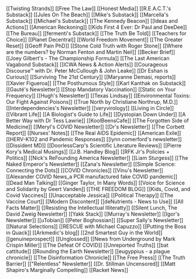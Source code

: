 [[Twisting Strands]]
[[Free The Law]]
[[Honest Media]]
[[R.E.A.C.T.'s Substack]]
[[Jules On The Beach]]
[[Mike's Substack]]
[[Marcella's Substack]]
[[Michael's Substack]]
[[The Kennedy Beacon]]
[[Ideas and Actions]]
[[American Reckoning]]
[[Kids First 4 Ever: Dr Paul and DeeDee]]
[[The Bureau]]
[[fermenti's Substack]]
[[The Truth Be Told]]
[[Teachers for Choice]]
[[Planet Decentral]]
[[World Freedom Movement]]
[[The Greater Reset]]
[[Geoff Pain PhD]]
[[Stone Cold Truth with Roger Stone]]
[[Where are the numbers? by Norman Fenton and Martin Neil]]
[[Becker Brief]]
[[Joey Gilbert's - The Championship Formula]]
[[The Last American Vagabond Substack]]
[[ICWA News & Action Alerts]]
[[Courageous Discourse™ with Dr. Peter McCullough & John Leake]]
[[Dr Eshan is Curious]]
[[Surviving The 21st Century]]
[[Maryanne Demasi, reports]]
[[Xavier Figueroa]]
[[The Posthumous Style]]
[[Karl Kanthak on Substack]]
[[Gauté's Newsletter]]
[[Stop Mandatory Vaccination]]
[[Static on Your Frequency]]
[[Hugh's Newsletter]]
[[Texas Lindsay]]
[[Environmental Toxins: Our Fight Against Poisons]]
[[True North by Christiane Northrup, M.D.]]
[[Interdependencies's Newsletter]]
[[veryvirology]]
[[Living in Circle]]
[[Vibrant Life]]
[[A Biologist's Guide to Life]]
[[Dystopian Down Under]]
[[A Better Way with Dr Tess Lawrie]]
[[KoolBeensCafe]]
[[The Forgotten Side of Medicine]]
[[Meryl's COVID Newsletter]]
[[Dr's Newsletter]]
[[The Corbett Report]]
[[Nurses' Notes]]
[[The Real AIDS Epidemic]]
[[American Exile]]
[[HERV-K102 and Pandemic Responses]]
[[lynn comerford's newsletter]]
[[Dissident MD]]
[[DoorlessCarp's Scientific Literature Reviews]]
[[Pierre Kory's Medical Musings]]
[[J.B. Handley Blog]]
[[RFK Jr's Policies + Politics]]
[[Nick's ReFounding America Newsletter]]
[[Liam Sturgess]]
[[The Naked Emperor's Newsletter]]
[[Zana's Newsletter]]
[[Simple Science: Connecting the Dots]]
[[COVID Chronicles]]
[[Vinu's Newsletter]]
[[Alexander COVID News_a PCR manufactured fake COVID pandemic]]
[[Dead Man Talking]]
[[Ginger Taylor, In Many Words]]
[[Voice for Science and Solidarity by Geert Vanden]]
[[THE FREEDOM BLOG]]
[[Kids, Covid, and Covid Vaccines]]
[[Unacceptable Jessica]]
[[Political Therapy]]
[[The Vaccine Court]]
[[Modern Discontent]]
[[deNutrients - News to Use]]
[[All Facts Matter]]
[[Resisting the Intellectual Illiteratty]]
[[Silent Lunch, The David Zweig Newsletter]]
[[Yakk Stack]]
[[Murray's Newsletter]]
[[Igor's Newsletter]]
[[uTobian]]
[[Peter Boghossian]]
[[Super Sally's Newsletter]]
[[Natural Selections]]
[[RESCUE with Michael Capuzzo]]
[[Putting the Boss in Quack]]
[[Arkmedic's blog]]
[[2nd Smartest Guy in the World]]
[[genuineprospect]]
[[Unglossed]]
[[News from Underground by Mark Crispin Miller]]
[[The Defeat Of COVID]]
[[Unreported Truths]]
[[bat cattitude]]
[[Rounding the Earth Newsletter]]
[[eugyppius - a plague chronicle]]
[[The Disinformation Chronicle]]
[[The Free Press]]
[[The Truth Barrier]]
[["Relentless" Newsletter]]
[[Dr. Stillman Uncensored]]
[[Matt Shapiro's Marginally Compelling]]
[[Racket News]]